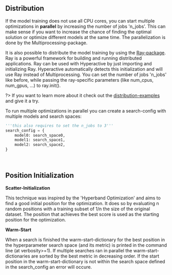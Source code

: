 ## Distribution

If the model training does not use all CPU cores, you can start multiple optimizations in <b>parallel</b> by increasing the number of jobs 'n_jobs'. This can make sense if you want to increase the chance of finding the optimal solution or optimize different models at the same time. The parallelization is done by the Multiprocessing-package.

It is also possible to distribute the model training by using the [Ray-package](https://github.com/ray-project/ray). Ray is a powerful framework for building and running distributed applications. Ray can be used with Hyperactive by just importing and initializing Ray. Hyperactive automatically detects this initialization and will use Ray instead of Multiprocessing. You can set the number of jobs 'n_jobs' like before, while passing the ray-specific parameters (like num_cpus, num_gpus, ...) to ray.init().

?>  If you want to learn more about it check out the [distribution-examples](./examples/distribution) and give it a try.




To run multiple optimizations in parallel you can create a search-config with multiple models and search spaces:

```python
'''this also requires to set the n_jobs to 3'''
search_config = {
    model0: search_space0,
    model1: search_space1,
    model2: search_space2,
}
```

<br>

## Position Initialization

**Scatter-Initialization**

This technique was inspired by the 'Hyperband Optimization' and aims to find a good initial position for the optimization. It does so by evaluating n random positions with a training subset of 1/n the size of the original dataset. The position that achieves the best score is used as the starting position for the optimization.

**Warm-Start**

When a search is finished the warm-start-dictionary for the best position in the hyperparameter search space (and its metric) is printed in the command line (at verbosity>=1). If multiple searches ran in parallel the warm-start-dictionaries are sorted by the best metric in decreasing order. If the start position in the warm-start-dictionary is not within the search space defined in the search_config an error will occure.
